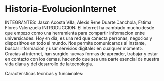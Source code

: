 # Historia-EvolucionInternet
INTEGRANTES:
Jason Acosta Villa, Alexis Rene Duarte Canchola, Fatima Flores Valenzuela
INTRODUCCION: 
El internet ha cambiado mucho desde que empezo como una herramienta para compartir informacion entre universidades. Hoy en dia, es una red que conecta personas, negocios y dispositivos en todo el mundo. Nos permite comunicarnos al instante, buscar informacion y usar servicios digitales en cualquier momento. Gracias al internet, han surgido nuevas formas de aprender, trabajar y estar en contacto con los demas, haciendo que sea una parte esencial de nuestra vida diaria y del desarrollo de la tecnologia.

Caracteristicas tecnicas y funcionales:
